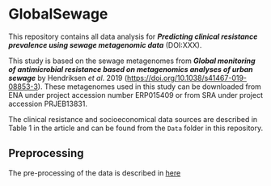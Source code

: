 # GlobalSewage
This repository contains all data analysis for ***Predicting clinical resistance prevalence using sewage metagenomic data*** (DOI:XXX).

This study is based on the sewage metagenomes from ***Global monitoring of antimicrobial resistance based on metagenomics analyses of urban sewage*** by Hendriksen _et al_. 2019 (https://doi.org/10.1038/s41467-019-08853-3). These metagenomes used in this study can be downloaded from ENA under project accession number ERP015409 or from SRA under project accession PRJEB13831.

The clinical resistance and socioeconomical data sources are described in Table 1 in the article and can be found from the `Data` folder in this repository.

## Preprocessing
The pre-processing of the data is described in [here](PreProcessing)  

